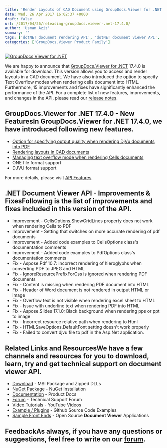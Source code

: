 ```yaml
---
title: 'Render Layouts of CAD Document using GroupDocs.Viewer for .NET 17.4.0'
date: Wed, 26 Apr 2017 16:02:37 +0000
draft: false
url: /2017/04/26/releasing-groupdocs.viewer-.net-17.4.0/
author: 'Usman Aziz'
summary: ''
tags: ['dotNET document rendering API', 'dotNET document viewer API', 'GroupDocs.Viewer for .NET Releases']
categories: ['GroupDocs.Viewer Product Family']
---
```


[![GroupDocs Viewer for .NET](https://blog.groupdocs.com/wp-content/uploads/sites/4/2016/11/groupdocs-viewer-net.png)](http://groupdocs.com/dot-net/document-viewer-library)

We are happy to announce that [GroupDocs.Viewer for .NET](https://www.groupdocs.com/products/viewer/net) 17.4.0 is available for download. This version allows you to access and render layouts in a CAD document. We have also introduced the option to specify Text Overflow modes when rendering cells document into HTML. Furthermore, 15 improvements and fixes have significantly enhanced the performance of the API. For a complete list of new features, improvements, and changes in the API, please read our [release notes](https://docs.groupdocs.com/display/viewernet/GroupDocs.Viewer+For+.NET+17.4.0+Release+Notes).

## GroupDocs.Viewer for .NET 17.4.0 - New FeaturesIn GroupDocs.Viewer for .NET 17.4.0, we have introduced following new features.

*   [Option for specifying output quality when rendering DjVu documents into PDF](https://docs.groupdocs.com/viewer/net)
*   [Rendering layouts in CAD documents](https://docs.groupdocs.com/viewer/net)
*   [Managing text overflow mode when rendering Cells documents](https://docs.groupdocs.com/viewer/net)
*   ONE file format support
*   DJVU format support

For more details, please visit [API Features](https://docs.groupdocs.com/display/viewernet/Features+Overview "GroupDocs.Viewer features").

## .NET Document Viewer API - Improvements & FixesFollowing is the list of improvements and fixes included in this version of the API.

*   Improvement - CellsOptions.ShowGridLines property does not work when rendering Cells to PDF
*   Improvement - Setting that switches on more accurate rendering of pdf documents
*   Improvement - Added code examples to CellsOptions class's documentation comments
*   Improvement - Added code examples to PdfOptions class's documentation comments
*   Fix - Aspose.Pdf 10.7: incorrect rendering of hieroglyphs when converting PDF to JPEG and HTML
*   Fix - IgnoreResourcePrefixForCss is ignored when rendering PDF documents
*   Fix - Content is missing when rendering PDF document into HTML
*   Fix - Header of Word document is not rendered in output HTML or image
*   Fix - Overflow text is not visible when rendering excel sheet to HTML
*   Fix - Issue with underline text when rendering PDF into HTML
*   Fix - Aspose.Slides 17.1.0: Black background when rendering pps or ppt to image
*   Fix - Incorrect resource relative path when rendering to Html
*   Fix - HTMLSaveOptions.DefaultFont setting doesn't work properly
*   Fix - Failed to convert djvu file to pdf in the Asp.Net application.

## Related Links and ResourcesWe have a few channels and resources for you to download, learn, try and get technical support on **document viewer API**.

*   [Download](http://downloads.groupdocs.com/viewer/net "Download API") - MSI Package and Zipped DLLs
*   [NuGet Package](https://www.nuget.org/packages/groupdocs-viewer-dotnet/ "Install from NuGet Package") - NuGet Installation
*   [Documentation](https://docs.groupdocs.com/viewer/net "Document Viewer API Documentation ") - Product Docs
*   [Forum](http://groupdocs.com/Community/forums/groupdocs.viewer-product-family/4/showforum.aspx "Technical Support Forum") - Technical Support Forum
*   [Video Tutorials](https://www.youtube.com/channel/UCgO8dwgI5KAsQCVegviVXYA/playlists "GroupDocs.Viewer video tutorials") - YouTube Videos
*   [Example / Plugins](https://github.com/groupdocsviewer/GroupDocs_Viewer_NET "download example project and front ends") - Github Source Code Examples
*   [Sample Front Ends](https://github.com/groupdocs-viewer/ "Open Source Document Viewer Applications") - Open Source **Document Viewer** Applications

## FeedbackAs always, if you have any questions or suggestions, feel free to write on our [forum](http://groupdocs.com/Community/forums/groupdocs.viewer-product-family/4/showforum.aspx "Technical Support Forum").





